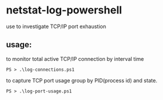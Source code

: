 # netstat-log-powershell

use to investigate TCP/IP port exhaustion

## usage: 

to monitor total active TCP/IP connection by interval time

  `PS > .\log-connections.ps1`

to capture TCP port usage group by PID(process id) and state.

  `PS > .\log-port-usage.ps1`
